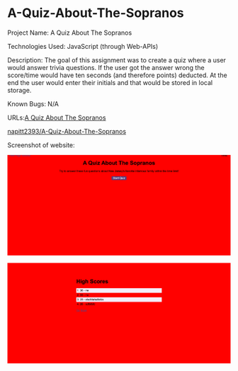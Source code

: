 # A-Quiz-About-The-Sopranos
Project Name: A Quiz About The Sopranos

Technologies Used: JavaScript (through Web-APIs)

Description: The goal of this assignment was to create a quiz where a user would answer trivia questions. If the user got the answer wrong the score/time would have ten seconds (and therefore points) deducted. At the end the user would enter their initials and that would be stored in local storage. 

Known Bugs:
N/A

URLs:[A Quiz About The Sopranos](https://natpitt2393.github.io/A-Quiz-About-The-Sopranos/)

[napitt2393/A-Quiz-About-The-Sopranos](https://github.com/natpitt2393/A-Quiz-About-The-Sopranos)
      

Screenshot of website: 	




![A Quiz About The Sopranos](./assets/images/Screenshot-Index.png)

![A Quiz About The Sopranos](./assets/images/Screenshot-Highscores.png)